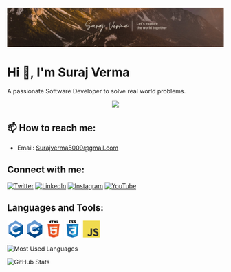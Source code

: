 <!-- Add a banner image -->
![Banner](banner.jpg)

<!-- Add a greeting -->
# Hi 👋, I'm Suraj Verma

<!-- Add a short description -->
A passionate Software Developer to solve real world problems.

<p align="center">
  <img src="https://capsule-render.vercel.app/api?text=Hey Everyone!🕹️&animation=fadeIn&type=waving&color=gradient&height=100"/>
</p>

<!-- Add a contact section -->
## 📫 How to reach me:
- Email: Surajverma5009@gmail.com

<!-- Add social media links -->
## Connect with me:
[![Twitter](https://raw.githubusercontent.com/rahuldkjain/github-profile-readme-generator/master/src/images/icons/Social/twitter.svg)](https://twitter.com/surajve18206216)
[![LinkedIn](https://raw.githubusercontent.com/rahuldkjain/github-profile-readme-generator/master/src/images/icons/Social/linked-in-alt.svg)](https://linkedin.com/in/suraj-verma-a3b21b18a)
[![Instagram](https://raw.githubusercontent.com/rahuldkjain/github-profile-readme-generator/master/src/images/icons/Social/instagram.svg)](https://instagram.com/surajverma2175)
[![YouTube](https://raw.githubusercontent.com/rahuldkjain/github-profile-readme-generator/master/src/images/icons/Social/youtube.svg)](https://www.youtube.com/channel/UCdVh-rTCUA4bkZ_mEIYmj0A)

<!-- Add a language and tools section -->
## Languages and Tools:
<p align="left">
  <img src="https://raw.githubusercontent.com/devicons/devicon/master/icons/c/c-original.svg" alt="C" width="40" height="40"/>
  <img src="https://raw.githubusercontent.com/devicons/devicon/master/icons/cplusplus/cplusplus-original.svg" alt="C++" width="40" height="40"/>
  <img src="https://raw.githubusercontent.com/devicons/devicon/master/icons/html5/html5-original-wordmark.svg" alt="HTML5" width="40" height="40"/>
  <img src="https://raw.githubusercontent.com/devicons/devicon/master/icons/css3/css3-original-wordmark.svg" alt="CSS3" width="40" height="40"/>
  <img src="https://raw.githubusercontent.com/devicons/devicon/master/icons/javascript/javascript-original.svg" alt="JavaScript" width="40" height="40"/>
</p>

<!-- Add GitHub stats -->
<p align="left">
  <img src="https://github-readme-stats.vercel.app/api/top-langs?username=blackhacker09&show_icons=true&locale=en&layout=compact" alt="Most Used Languages" />
</p>

<p align="left">
  <img src="https://github-readme-stats.vercel.app/api?username=blackhacker09&show_icons=true&locale=en" alt="GitHub Stats" />
</p>
